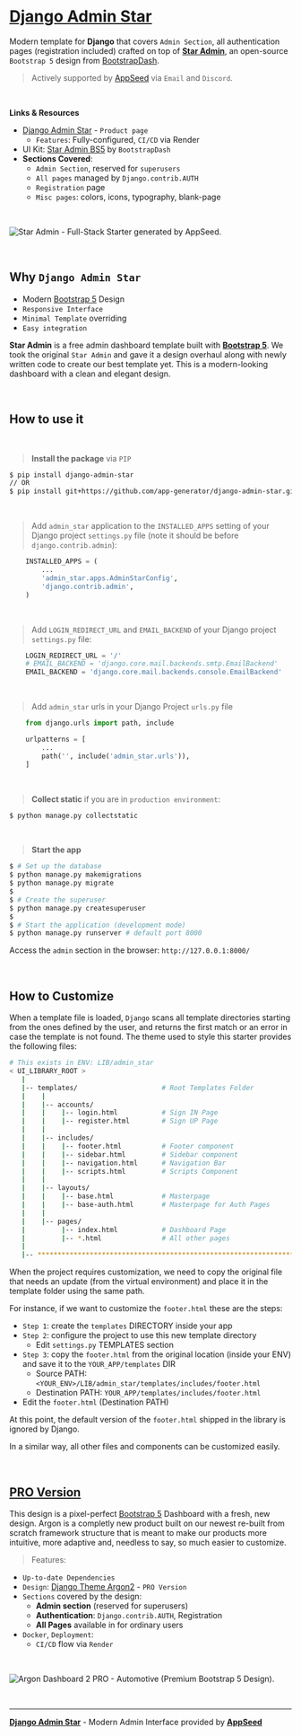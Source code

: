 # [Django Admin Star](https://appseed.us/product/star-admin/django/)

Modern template for **Django** that covers `Admin Section`, all authentication pages (registration included) crafted on top of **[Star Admin](https://appseed.us/product/star-admin/django/)**, an open-source `Bootstrap 5` design from [BootstrapDash](https://www.bootstrapdash.com/product/star-admin-free?ref=23).

> Actively supported by [AppSeed](https://appseed.us/) via `Email` and `Discord`.

<br>

**Links & Resources**

- [Django Admin Star](https://appseed.us/product/star-admin/django/) - `Product page`
  - `Features`: Fully-configured, `CI/CD` via Render
- UI Kit: [Star Admin BS5](https://www.bootstrapdash.com/product/star-admin-free?ref=23) by `BootstrapDash`
- **Sections Covered**: 
  - `Admin Section`, reserved for `superusers`
  - `All pages` managed by `Django.contrib.AUTH`
  - `Registration` page
  - `Misc pages`: colors, icons, typography, blank-page 
  
<br />

![Star Admin - Full-Stack Starter generated by AppSeed.](https://user-images.githubusercontent.com/51070104/168732392-51748c85-f2c2-45ad-978c-2b64e52292e2.png)

<br />

## Why `Django Admin Star`

- Modern [Bootstrap 5](https://www.admin-dashboards.com/bootstrap-5-templates/) Design
- `Responsive Interface`
- `Minimal Template` overriding
- `Easy integration`

**Star Admin** is a free admin dashboard template built with **[Bootstrap 5](https://www.admin-dashboards.com/bootstrap-5-templates/)**. We took the original `Star Admin` and gave it a design overhaul along with newly written code to create our best template yet. This is a modern-looking dashboard with a clean and elegant design. 

<br />

## How to use it

<br />

> **Install the package** via `PIP` 

```bash
$ pip install django-admin-star
// OR
$ pip install git+https://github.com/app-generator/django-admin-star.git
```

<br />

> Add `admin_star` application to the `INSTALLED_APPS` setting of your Django project `settings.py` file (note it should be before `django.contrib.admin`):

```python
    INSTALLED_APPS = (
        ...
        'admin_star.apps.AdminStarConfig',
        'django.contrib.admin',
    )
```

<br />

> Add `LOGIN_REDIRECT_URL` and `EMAIL_BACKEND` of your Django project `settings.py` file:

```python
    LOGIN_REDIRECT_URL = '/'
    # EMAIL_BACKEND = 'django.core.mail.backends.smtp.EmailBackend'
    EMAIL_BACKEND = 'django.core.mail.backends.console.EmailBackend'
```

<br />

> Add `admin_star` urls in your Django Project `urls.py` file

```python
    from django.urls import path, include

    urlpatterns = [
        ...
        path('', include('admin_star.urls')),
    ]
```

<br />

> **Collect static** if you are in `production environment`:

```bash
$ python manage.py collectstatic
```

<br />

> **Start the app**

```bash
$ # Set up the database
$ python manage.py makemigrations
$ python manage.py migrate
$
$ # Create the superuser
$ python manage.py createsuperuser
$
$ # Start the application (development mode)
$ python manage.py runserver # default port 8000
```

Access the `admin` section in the browser: `http://127.0.0.1:8000/`

<br />

## How to Customize 

When a template file is loaded, `Django` scans all template directories starting from the ones defined by the user, and returns the first match or an error in case the template is not found. 
The theme used to style this starter provides the following files: 

```bash
# This exists in ENV: LIB/admin_star
< UI_LIBRARY_ROOT >                      
   |
   |-- templates/                     # Root Templates Folder 
   |    |          
   |    |-- accounts/       
   |    |    |-- login.html           # Sign IN Page
   |    |    |-- register.html        # Sign UP Page
   |    |
   |    |-- includes/       
   |    |    |-- footer.html          # Footer component
   |    |    |-- sidebar.html         # Sidebar component
   |    |    |-- navigation.html      # Navigation Bar
   |    |    |-- scripts.html         # Scripts Component
   |    |
   |    |-- layouts/       
   |    |    |-- base.html            # Masterpage
   |    |    |-- base-auth.html       # Masterpage for Auth Pages
   |    |
   |    |-- pages/       
   |         |-- index.html           # Dashboard Page
   |         |-- *.html               # All other pages
   |    
   |-- ************************************************************************
```

When the project requires customization, we need to copy the original file that needs an update (from the virtual environment) and place it in the template folder using the same path. 

For instance, if we want to customize the `footer.html` these are the steps:

- `Step 1`: create the `templates` DIRECTORY inside your app 
- `Step 2`: configure the project to use this new template directory
  - Edit `settings.py` TEMPLATES section 
- `Step 3`: copy the `footer.html` from the original location (inside your ENV) and save it to the `YOUR_APP/templates` DIR
  - Source PATH: `<YOUR_ENV>/LIB/admin_star/templates/includes/footer.html`
  - Destination PATH: `YOUR_APP/templates/includes/footer.html`
- Edit the `footer.html` (Destination PATH)     

At this point, the default version of the `footer.html` shipped in the library is ignored by Django.

In a similar way, all other files and components can be customized easily.

<br />

## [PRO Version](https://appseed.us/product/argon-dashboard2-pro/django/)   

This design is a pixel-perfect [Bootstrap 5](https://www.admin-dashboards.com/bootstrap-5-templates/) Dashboard with a fresh, new design. Argon is a completly new product built on our newest re-built from scratch framework structure that is meant to make our products more intuitive, more adaptive and, needless to say, so much easier to customize. 

> Features: 

- `Up-to-date Dependencies`
- `Design`: [Django Theme Argon2](https://github.com/app-generator/django-argon-dashboard2-pro) - `PRO Version`
- `Sections` covered by the design:
  - **Admin section** (reserved for superusers)
  - **Authentication**: `Django.contrib.AUTH`, Registration
  - **All Pages** available in for ordinary users 
- `Docker`, `Deployment`:
  - `CI/CD` flow via `Render`

<br />

![Argon Dashboard 2 PRO - Automotive (Premium Bootstrap 5 Design).](https://user-images.githubusercontent.com/51070104/211158013-fea76b79-bb54-4066-a617-5ec3b4b6ec42.jpg)

<br />

---
**[Django Admin Star](https://appseed.us/product/star-admin/django/)** - Modern Admin Interface provided by **[AppSeed](https://appseed.us/)**
